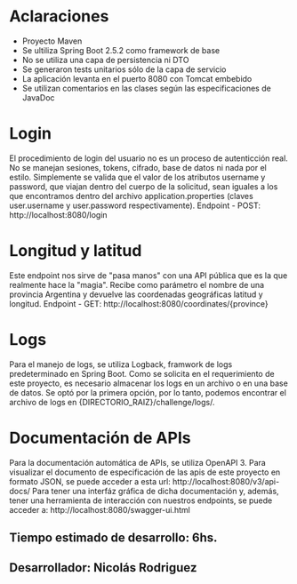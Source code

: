 # Aclaraciones

  - Proyecto Maven
  - Se ultiliza Spring Boot 2.5.2 como framework de base
  - No se utiliza una capa de persistencia ni DTO
  - Se generaron tests unitarios sólo de la capa de servicio
  - La aplicación levanta en el puerto 8080 con Tomcat embebido
  - Se utilizan comentarios en las clases según las especificaciones de JavaDoc

# Login

  El procedimiento de login del usuario no es un proceso de autenticción real. No se manejan sesiones, tokens, cifrado, base de datos ni nada por el estilo. Simplemente se valida que el valor de los atributos username y password, que viajan dentro del cuerpo de la solicitud, sean iguales a los que encontramos dentro del archivo application.properties (claves user.username y user.password respectivamente).
  Endpoint - POST: http://localhost:8080/login
  
# Longitud y latitud

  Este endpoint nos sirve de "pasa manos" con una API pública que es la que realmente hace la "magia". Recibe como parámetro el nombre de una provincia Argentina y devuelve las coordenadas geográficas latitud y longitud.
  Endpoint - GET: http://localhost:8080/coordinates/{province}
  
# Logs

  Para el manejo de logs, se utiliza Logback, framwork de logs predeterminado en Spring Boot. 
  Como se solicita en el requerimiento de este proyecto, es necesario almacenar los logs en un archivo o en una base de datos. Se optó por la primera opción, por lo tanto, podemos encontrar el archivo de logs en {DIRECTORIO_RAIZ}/challenge/logs/.
  
# Documentación de APIs

  Para la documentación automática de APIs, se utiliza OpenAPI 3.
  Para visualizar el documento de especificación de las apis de este proyecto en formato JSON, se puede acceder a esta url: http://localhost:8080/v3/api-docs/
  Para tener una interfáz gráfica de dicha documentación y, además, tener una herramienta de interacción con nuestros endpoints, se puede acceder a: http://localhost:8080/swagger-ui.html
  
 ## Tiempo estimado de desarrollo: 6hs.
 ## Desarrollador: Nicolás Rodriguez
